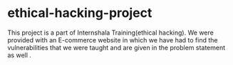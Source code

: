 # ethical-hacking-project
This project is a part of Internshala Training(ethical hacking). We were provided with an E-commerce website in which we have had to find the vulnerabilities that we were taught and are given in the problem statement as well .

